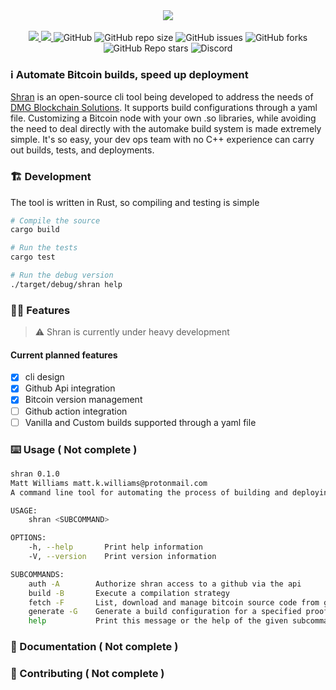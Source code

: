 <div align="center">
  <img src="assets/shran.jpg">
</div>
<br>
<div align="center">
  <a href="https://github.com/mattcoding4days/Shran/actions/workflows/rust.yml">
    <img src="https://github.com/mattcoding4days/Shran/actions/workflows/rust.yml/badge.svg?branch=dev"/>
  </a>
  <a href="https://codecov.io/gh/mattcoding4days/Shran">
    <img src="https://codecov.io/gh/mattcoding4days/Shran/branch/dev/graph/badge.svg?token=3VY7UYBZHN"/>
  </a>
  <img alt="GitHub" src="https://img.shields.io/github/license/mattcoding4days/shran">
  <img alt="GitHub repo size" src="https://img.shields.io/github/repo-size/mattcoding4days/shran?color=pink&label=Repo%20Size&logo=github">
  <img alt="GitHub issues" src="https://img.shields.io/github/issues/mattcoding4days/Shran?color=red">
  <img alt="GitHub forks" src="https://img.shields.io/github/forks/mattcoding4days/Shran?style=social">
  <img alt="GitHub Repo stars" src="https://img.shields.io/github/stars/mattcoding4days/Shran?style=social">
  <img alt="Discord" src="https://img.shields.io/discord/909988908572491826?logo=discord">
</div>

### :information_source: Automate Bitcoin builds, speed up deployment

  [Shran](https://memory-alpha.fandom.com/wiki/Thy%27lek_Shran) is an open-source cli tool being developed to address the needs of [DMG Blockchain Solutions](https://dmgblockchain.com/).
  It supports build configurations through a yaml file. Customizing a Bitcoin node with
  your own .so libraries, while avoiding the need to deal directly with the automake build system
  is made extremely simple. It's so easy, your dev ops team with no C++ experience can carry out builds,
  tests, and deployments.

### :building_construction: Development

  The tool is written in Rust, so compiling and testing is simple
  
```bash
# Compile the source
cargo build

# Run the tests
cargo test

# Run the debug version
./target/debug/shran help
```

### :superhero_man: Features

> :warning: Shran is currently under heavy development

#### Current planned features

  * [x] cli design
  * [x] Github Api integration
  * [x] Bitcoin version management
  * [ ] Github action integration
  * [ ] Vanilla and Custom builds supported through a yaml file

### :keyboard: Usage ( Not complete )

```bash
shran 0.1.0
Matt Williams matt.k.williams@protonmail.com
A command line tool for automating the process of building and deploying a Bitcoin node

USAGE:
    shran <SUBCOMMAND>

OPTIONS:
    -h, --help       Print help information
    -V, --version    Print version information

SUBCOMMANDS:
    auth -A        Authorize shran access to a github via the api
    build -B       Execute a compilation strategy
    fetch -F       List, download and manage bitcoin source code from github and on your local machine
    generate -G    Generate a build configuration for a specified proof of work blockchain
    help           Print this message or the help of the given subcommand(s)
```

### :scroll: Documentation ( Not complete )


### :mage: Contributing ( Not complete )
